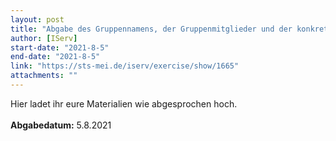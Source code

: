 ```yaml
---
layout: post
title: "Abgabe des Gruppennamens, der Gruppenmitglieder und der konkreten Fragestellung"
author: [IServ]
start-date: "2021-8-5"
end-date: "2021-8-5"
link: "https://sts-mei.de/iserv/exercise/show/1665"
attachments: ""
---
```

Hier ladet ihr eure Materialien wie abgesprochen hoch. <br><br> **Abgabedatum:** 5.8.2021